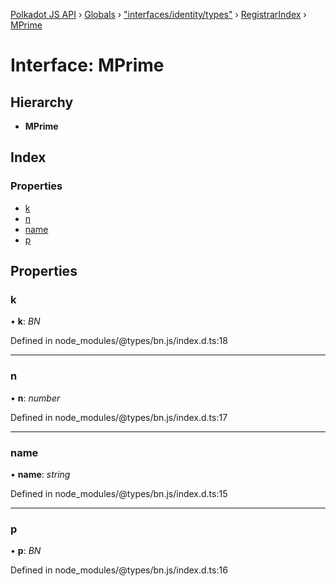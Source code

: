 [Polkadot JS API](../README.md) › [Globals](../globals.md) › ["interfaces/identity/types"](../modules/_interfaces_identity_types_.md) › [RegistrarIndex](_interfaces_identity_types_.registrarindex.md) › [MPrime](_interfaces_identity_types_.registrarindex.mprime.md)

# Interface: MPrime

## Hierarchy

* **MPrime**

## Index

### Properties

* [k](_interfaces_identity_types_.registrarindex.mprime.md#k)
* [n](_interfaces_identity_types_.registrarindex.mprime.md#n)
* [name](_interfaces_identity_types_.registrarindex.mprime.md#name)
* [p](_interfaces_identity_types_.registrarindex.mprime.md#p)

## Properties

###  k

• **k**: *BN*

Defined in node_modules/@types/bn.js/index.d.ts:18

___

###  n

• **n**: *number*

Defined in node_modules/@types/bn.js/index.d.ts:17

___

###  name

• **name**: *string*

Defined in node_modules/@types/bn.js/index.d.ts:15

___

###  p

• **p**: *BN*

Defined in node_modules/@types/bn.js/index.d.ts:16
